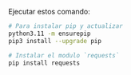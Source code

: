 Ejecutar estos comando:
```bash
# Para instalar pip y actualizar
python3.11 -m ensurepip
pip3 install --upgrade pip

# Instalar el modulo `requests` 
pip install requests
```

